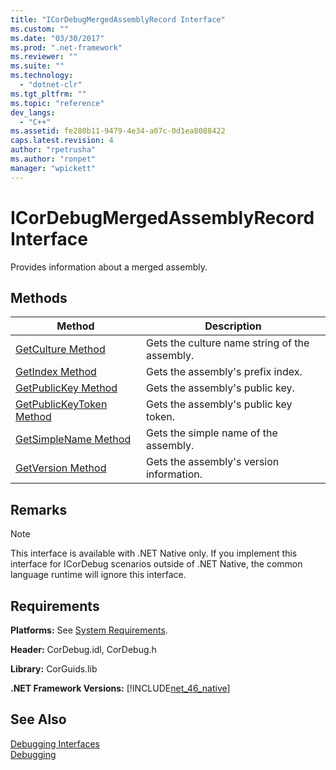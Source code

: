 ```yaml
---
title: "ICorDebugMergedAssemblyRecord Interface"
ms.custom: ""
ms.date: "03/30/2017"
ms.prod: ".net-framework"
ms.reviewer: ""
ms.suite: ""
ms.technology: 
  - "dotnet-clr"
ms.tgt_pltfrm: ""
ms.topic: "reference"
dev_langs: 
  - "C++"
ms.assetid: fe280b11-9479-4e34-a07c-0d1ea8088422
caps.latest.revision: 4
author: "rpetrusha"
ms.author: "ronpet"
manager: "wpickett"
---
```

# ICorDebugMergedAssemblyRecord Interface
Provides information about a merged assembly.  
  
## Methods  
  
|Method|Description|  
|------------|-----------------|  
|[GetCulture Method](../../../../docs/framework/unmanaged-api/debugging/icordebugmergedassemblyrecord-getculture-method.md)|Gets the culture name string of the assembly.|  
|[GetIndex Method](../../../../docs/framework/unmanaged-api/debugging/icordebugmergedassemblyrecord-getindex-method.md)|Gets the assembly's prefix index.|  
|[GetPublicKey Method](../../../../docs/framework/unmanaged-api/debugging/icordebugmergedassemblyrecord-getpublickey-method.md)|Gets the assembly's public key.|  
|[GetPublicKeyToken Method](../../../../docs/framework/unmanaged-api/debugging/icordebugmergedassemblyrecord-getpublickeytoken-method.md)|Gets the assembly's public key token.|  
|[GetSimpleName Method](../../../../docs/framework/unmanaged-api/debugging/icordebugmergedassemblyrecord-getsimplename-method.md)|Gets the simple name of the assembly.|  
|[GetVersion Method](../../../../docs/framework/unmanaged-api/debugging/icordebugmergedassemblyrecord-getversion-method.md)|Gets the assembly's version information.|  
  
## Remarks  
  
> [!NOTE]
>  This interface is available with .NET Native only. If you implement this interface for ICorDebug scenarios outside of .NET Native, the common language runtime will ignore this interface.  
  
## Requirements  
 **Platforms:** See [System Requirements](../../../../docs/framework/get-started/system-requirements.md).  
  
 **Header:** CorDebug.idl, CorDebug.h  
  
 **Library:** CorGuids.lib  
  
 **.NET Framework Versions:** [!INCLUDE[net_46_native](../../../../includes/net-46-native-md.md)]  
  
## See Also  
 [Debugging Interfaces](../../../../docs/framework/unmanaged-api/debugging/debugging-interfaces.md)   
 [Debugging](../../../../docs/framework/unmanaged-api/debugging/index.md)
